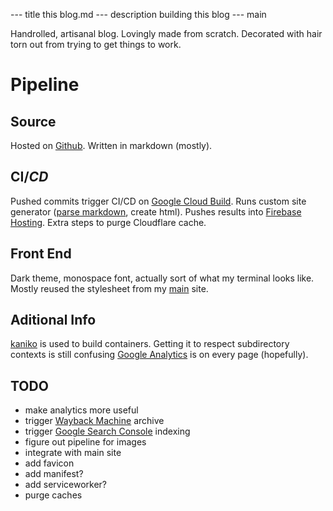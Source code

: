 --- title
this blog.md
--- description
building this blog
--- main


Handrolled, artisanal blog.
Lovingly made from scratch.
Decorated with hair torn out from trying to get things to work.

# Pipeline

## Source

Hosted on [Github](https://github.com/seankhliao/com-seankhliao-blog).
Written in markdown (mostly).

## CI/_CD_

Pushed commits trigger CI/CD on [Google Cloud Build](https://cloud.google.com/cloud-build/).
Runs custom site generator ([parse markdown](https://github.com/russross/blackfriday), create html).
Pushes results into [Firebase Hosting](https://firebase.google.com/products/hosting/).
Extra steps to purge Cloudflare cache.

## Front End

Dark theme, monospace font, actually sort of what my terminal looks like.
Mostly reused the stylesheet from my [main](https://seankhliao.com) site.

## Aditional Info

[kaniko](https://github.com/GoogleContainerTools/kaniko) is used to build containers.
Getting it to respect subdirectory contexts is still confusing
[Google Analytics](https://analytics.google.com/analytics/web/) is on every page (hopefully).

## TODO

- make analytics more useful
- trigger [Wayback Machine](web.archive.org) archive
- trigger [Google Search Console](https://search.google.com/search-console/about) indexing
- figure out pipeline for images
- integrate with main site
- add favicon
- add manifest?
- add serviceworker?
- purge caches
